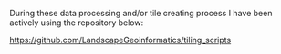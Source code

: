 During these data processing and/or tile creating process I have been actively using the repository below: 

https://github.com/LandscapeGeoinformatics/tiling_scripts